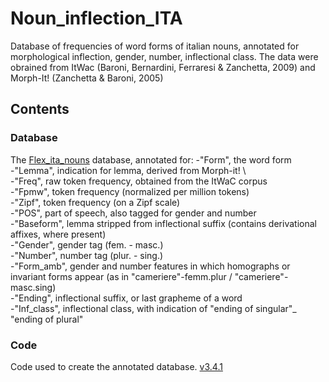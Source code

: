 # Noun_inflection_ITA
Database of frequencies of word forms of italian nouns, annotated for morphological inflection, gender, number, inflectional class. The data were obrained from ItWac (Baroni, Bernardini, Ferraresi & Zanchetta, 2009) and Morph-It! (Zanchetta & Baroni, 2005)

## Contents 
### Database
The [Flex_ita_nouns](https://github.com/franfranz/Noun_inflection_ITA/blob/main/Flex_ita_nouns.csv)  database, annotated for:
-"Form", the word form \
-"Lemma", indication for lemma, derived from Morph-it!       \         
-"Freq", raw token frequency, obtained from the ItWaC corpus \
-"Fpmw", token frequency (normalized per million tokens)\
-"Zipf", token frequency (on a Zipf scale)  \
-"POS", part of speech, also tagged for gender and number\
-"Baseform", lemma stripped from inflectional suffix (contains derivational affixes, where present)\
-"Gender", gender tag (fem. - masc.)\
-"Number", number tag (plur. - sing.)\
-"Form_amb", gender and number features in which homographs or invariant forms appear (as in "cameriere"-femm.plur / "cameriere"-masc.sing)\
-"Ending", inflectional suffix, or last grapheme of a word\
-"Inf_class", inflectional class, with indication of "ending of singular"_ "ending of plural"
 
### Code
Code used to create the annotated database. [v3.4.1](https://github.com/franfranz/Noun_inflection_ITA/blob/main/code/Flex_ita_nouns_v3_4_1.R)
